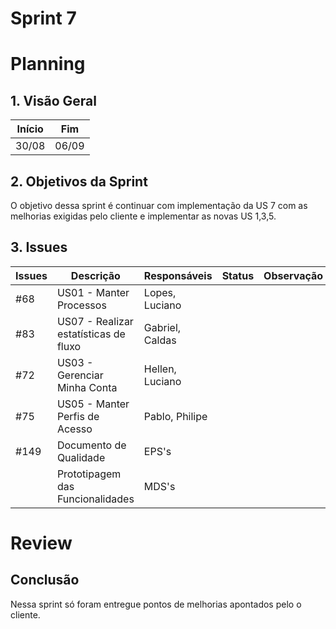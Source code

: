 # Sprint 7

# Planning

## 1. Visão Geral

| Início | Fim   |
| ------ | ----- |
| 30/08  | 06/09 |

## 2. Objetivos da Sprint

O objetivo dessa sprint é continuar com implementação da US 7 com as melhorias exigidas pelo cliente e implementar as novas US 1,3,5.

## 3. Issues

| Issues | Descrição                             | Responsáveis    | Status | Observação |
| ------ | ------------------------------------- | --------------- | ------ | ---------- |
| #68    | US01 - Manter Processos               | Lopes, Luciano  |        |            |
| #83    | US07 - Realizar estatísticas de fluxo | Gabriel, Caldas |        |            |
| #72    | US03 - Gerenciar Minha Conta          | Hellen, Luciano |        |            |
| #75    | US05 - Manter Perfis de Acesso        | Pablo, Philipe  |        |            |
| #149   | Documento de Qualidade                | EPS's           |        |            |
|        | Prototipagem das Funcionalidades      | MDS's           |        |            |

# Review

## Conclusão

Nessa sprint só foram entregue pontos de melhorias apontados pelo o cliente.
